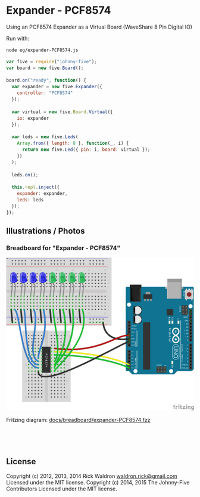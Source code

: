 <!--remove-start-->

# Expander - PCF8574


Using an PCF8574 Expander as a Virtual Board (WaveShare 8 Pin Digital IO)


Run with:
```bash
node eg/expander-PCF8574.js
```

<!--remove-end-->

```javascript
var five = require("johnny-five");
var board = new five.Board();

board.on("ready", function() {
  var expander = new five.Expander({
    controller: "PCF8574"
  });

  var virtual = new five.Board.Virtual({
    io: expander
  });

  var leds = new five.Leds(
    Array.from({ length: 8 }, function(_, i) {
      return new five.Led({ pin: i, board: virtual });
    })
  );

  leds.on();

  this.repl.inject({
    expander: expander,
    leds: leds
  });
});


```


## Illustrations / Photos


### Breadboard for "Expander - PCF8574"



![docs/breadboard/expander-PCF8574.png](breadboard/expander-PCF8574.png)<br>

Fritzing diagram: [docs/breadboard/expander-PCF8574.fzz](breadboard/expander-PCF8574.fzz)

&nbsp;





&nbsp;

<!--remove-start-->

## License
Copyright (c) 2012, 2013, 2014 Rick Waldron <waldron.rick@gmail.com>
Licensed under the MIT license.
Copyright (c) 2014, 2015 The Johnny-Five Contributors
Licensed under the MIT license.

<!--remove-end-->
